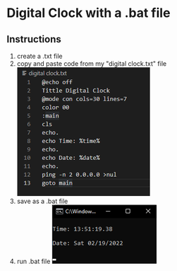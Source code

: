 # Digital Clock with a .bat file

## Instructions
1. create a .txt file
2. copy and paste code from my "digital clock.txt" file
![script](https://raw.githubusercontent.com/johnnylieu/digital_clock_with_bat_file/main/script.bmp "script")
3. save as a .bat file
4. run .bat file
![output](https://raw.githubusercontent.com/johnnylieu/digital_clock_with_bat_file/main/output.bmp "output")